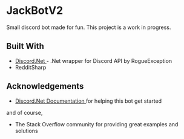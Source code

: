 # JackBotV2
Small discord bot made for fun. This project is a work in progress.
<h2>Built With</h2>
<ul>
  <li>
    <a href="https://github.com/RogueException/Discord.Net">
    Discord.Net
    </a>
    - .Net wrapper for Discord API by RogueException
  </li>
  <li>
    <a href"https://github.com/CrustyJew/RedditSharp">
      RedditSharp
    </a>
  </li>
</ul>
<h2>Acknowledgements</h2>
<ul>
  <li>
    <a href="https://discord.foxbot.me/docs/index.html">
    Discord.Net Documentation
    </a>
    for helping this bot get started
  </li>
</ul>
<p>
  and of course,
</p>
<ul>
  <li>
    The Stack Overflow community for providing great examples and solutions
  </li>
</ul>
